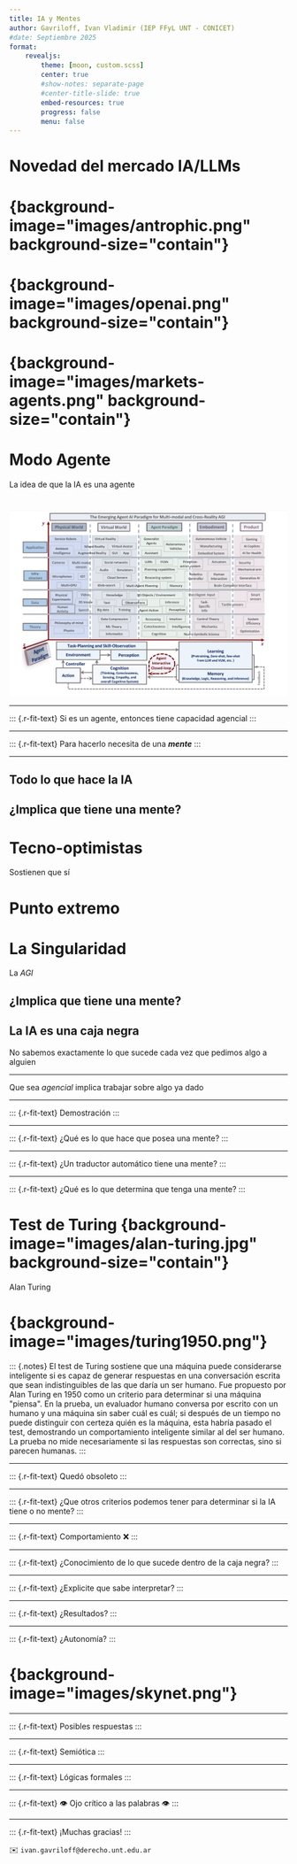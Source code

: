 ```yaml
---
title: IA y Mentes 
author: Gavriloff, Ivan Vladimir (IEP FFyL UNT - CONICET)
#date: Septiembre 2025
format: 
    revealjs:
        theme: [moon, custom.scss]
        center: true
        #show-notes: separate-page
        #center-title-slide: true
        embed-resources: true
        progress: false
        menu: false
---
```


# Novedad del mercado IA/LLMs

# {background-image="images/antrophic.png" background-size="contain"}

# {background-image="images/openai.png" background-size="contain"}

# {background-image="images/markets-agents.png" background-size="contain"}

# Modo Agente
La idea de que la IA es una agente

#
![Durante *et. al.* (2024)](images/ai-agents-overview.png)

---

::: {.r-fit-text}
Si es un agente, entonces tiene capacidad agencial
:::

---

::: {.r-fit-text}
Para hacerlo necesita de una ***mente***
:::

---

## Todo lo que hace la IA

## ¿Implica que tiene una mente?

# Tecno-optimistas
Sostienen que sí

# Punto extremo

# La Singularidad
La $AGI$

## ¿Implica que tiene una mente?

## La IA es una caja negra

No sabemos exactamente lo que sucede cada vez que pedimos algo a alguien

---

Que sea *agencial* implica trabajar sobre algo ya dado

---

::: {.r-fit-text}
Demostración
:::

---

::: {.r-fit-text}
¿Qué es lo que hace que posea una mente?
:::

---

::: {.r-fit-text}
¿Un traductor automático tiene una mente?
:::

---

::: {.r-fit-text}
¿Qué es lo que determina que tenga una mente?
:::

# Test de Turing {background-image="images/alan-turing.jpg" background-size="contain"}

Alan Turing

# {background-image="images/turing1950.png"}

::: {.notes}
  El test de Turing sostiene que una máquina puede considerarse inteligente si es capaz de generar respuestas en una conversación escrita que sean indistinguibles de las que daría un ser humano. Fue propuesto por Alan Turing en 1950 como un criterio para determinar si una máquina "piensa". En la prueba, un evaluador humano conversa por escrito con un humano y una máquina sin saber cuál es cuál; si después de un tiempo no puede distinguir con certeza quién es la máquina, esta habría pasado el test, demostrando un comportamiento inteligente similar al del ser humano. La prueba no mide necesariamente si las respuestas son correctas, sino si parecen humanas.
:::

---

::: {.r-fit-text}
Quedó obsoleto
:::

---

::: {.r-fit-text}
¿Que otros criterios podemos tener para determinar si la IA tiene o no mente?
:::

---

::: {.r-fit-text}
Comportamiento ❌
:::

---

::: {.r-fit-text}
¿Conocimiento de lo que sucede dentro de la caja negra?
:::

---

::: {.r-fit-text}
¿Explicite que sabe interpretar?
:::

---

::: {.r-fit-text}
¿Resultados?
:::

---

::: {.r-fit-text}
¿Autonomía?
:::

# {background-image="images/skynet.png"}

---

::: {.r-fit-text}
Posibles respuestas
:::

---

::: {.r-fit-text}
Semiótica
:::

---

::: {.r-fit-text}
Lógicas formales
:::

---

::: {.r-fit-text}
👁️ Ojo crítico a las palabras 👁️
:::

---

::: {.r-fit-text}
¡Muchas gracias!
:::

✉️ `ivan.gavriloff@derecho.unt.edu.ar`